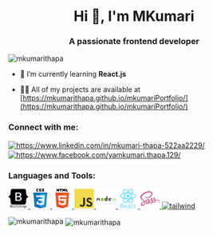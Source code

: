 <h1 align="center">Hi 👋, I'm MKumari</h1>
<h3 align="center">A passionate frontend developer</h3>

<p align="left"> <img src="https://komarev.com/ghpvc/?username=mkumarithapa&label=Profile%20views&color=0e75b6&style=flat" alt="mkumarithapa" /> </p>

- 🌱 I’m currently learning **React.js**

- 👨‍💻 All of my projects are available at [https://mkumarithapa.github.io/mkumariPortfolio/](https://mkumarithapa.github.io/mkumariPortfolio/)

<h3 align="left">Connect with me:</h3>
<p align="left">
<a href="https://linkedin.com/in/https://www.linkedin.com/in/mkumari-thapa-522aa2229/" target="blank"><img align="center" src="https://raw.githubusercontent.com/rahuldkjain/github-profile-readme-generator/master/src/images/icons/Social/linked-in-alt.svg" alt="https://www.linkedin.com/in/mkumari-thapa-522aa2229/" height="30" width="40" /></a>
<a href="https://fb.com/https://www.facebook.com/yamkumari.thapa.129/" target="blank"><img align="center" src="https://raw.githubusercontent.com/rahuldkjain/github-profile-readme-generator/master/src/images/icons/Social/facebook.svg" alt="https://www.facebook.com/yamkumari.thapa.129/" height="30" width="40" /></a>
</p>

<h3 align="left">Languages and Tools:</h3>
<p align="left"> <a href="https://getbootstrap.com" target="_blank" rel="noreferrer"> <img src="https://raw.githubusercontent.com/devicons/devicon/master/icons/bootstrap/bootstrap-plain-wordmark.svg" alt="bootstrap" width="40" height="40"/> </a> <a href="https://www.w3schools.com/css/" target="_blank" rel="noreferrer"> <img src="https://raw.githubusercontent.com/devicons/devicon/master/icons/css3/css3-original-wordmark.svg" alt="css3" width="40" height="40"/> </a> <a href="https://www.w3.org/html/" target="_blank" rel="noreferrer"> <img src="https://raw.githubusercontent.com/devicons/devicon/master/icons/html5/html5-original-wordmark.svg" alt="html5" width="40" height="40"/> </a> <a href="https://developer.mozilla.org/en-US/docs/Web/JavaScript" target="_blank" rel="noreferrer"> <img src="https://raw.githubusercontent.com/devicons/devicon/master/icons/javascript/javascript-original.svg" alt="javascript" width="40" height="40"/> </a> <a href="https://nodejs.org" target="_blank" rel="noreferrer"> <img src="https://raw.githubusercontent.com/devicons/devicon/master/icons/nodejs/nodejs-original-wordmark.svg" alt="nodejs" width="40" height="40"/> </a> <a href="https://reactjs.org/" target="_blank" rel="noreferrer"> <img src="https://raw.githubusercontent.com/devicons/devicon/master/icons/react/react-original-wordmark.svg" alt="react" width="40" height="40"/> </a> <a href="https://sass-lang.com" target="_blank" rel="noreferrer"> <img src="https://raw.githubusercontent.com/devicons/devicon/master/icons/sass/sass-original.svg" alt="sass" width="40" height="40"/> </a> <a href="https://tailwindcss.com/" target="_blank" rel="noreferrer"> <img src="https://www.vectorlogo.zone/logos/tailwindcss/tailwindcss-icon.svg" alt="tailwind" width="40" height="40"/> </a> </p>

<p><img align="left" src="https://github-readme-stats.vercel.app/api/top-langs?username=mkumarithapa&show_icons=true&locale=en&layout=compact" alt="mkumarithapa" /></p>

<p>&nbsp;<img align="center" src="https://github-readme-stats.vercel.app/api?username=mkumarithapa&show_icons=true&locale=en" alt="mkumarithapa" /></p>




<!---
MKumariThapa/MKumariThapa is a ✨ special ✨ repository because its `README.md` (this file) appears on your GitHub profile.
You can click the Preview link to take a look at your changes.
--->
